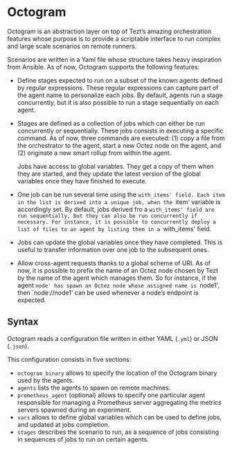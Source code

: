 # Octogram

Octogram is an abstraction layer on top of Tezt’s amazing orchestration
features whose purpose is to provide a scriptable interface to run complex and
large scale scenarios on remote runners.

Scenarios are written in a Yaml file whose structure takes heavy inspiration
from Ansible. As of now, Octogram supports the following features:

  - Define stages expected to run on a subset of the known agents defined by
    regular expressions. These regular expressions can capture part of the
    agent name to personalize each jobs. By default, agents run a stage
    concurrently, but it is also possible to run a stage sequentially on each
    agent.

  - Stages are defined as a collection of jobs which can either be run
    concurrently or sequentially. These jobs consists in executing a specific
    command. As of now, three commands are executed: (1) copy a file from the
    orchestrator to the agent, start a new Octez node on the agent, and (2)
    originate a new smart rollup from within the agent.

    Jobs have access to global variables. They get a copy of them when they are
    started, and they update the latest version of the global variables once
    they have finished to execute.

  - One job can be run several time using the `with_items' field. Each item in
    the list is derived into a unique job, when the `item' variable is
    accordingly set. By default, jobs derived fro a `with_items' field are run
    sequentially, but they can also be run concurrently if necessary. For
    instance, it is possible to concurrently deploy a list of files to an agent
    by listing them in a `with_items' field.

  - Jobs can update the global variables once they have completed. This is
    useful to transfer information over one job to the subsequent ones.

  - Allow cross-agent requests thanks to a global scheme of URI. As of now, it
    is possible to prefix the name of an Octez node chosen by Tezt by the name
    of the agent which manages them. So for instance, if the agent `node' has
    spawn an Octez node whose assigned name is `node1', then `node://node1' can
    be used whenever a node’s endpoint is expected.

## Syntax

Octogram reads a configuration file written in either YAML (`.yml`) or JSON
(`.json`).

This configuration consists in five sections:

- `octogram_binary` allows to specify the location of the Octogram binary used
  by the agents.
- `agents` lists the agents to spawn on remote machines.
- `prometheus_agent` (optional) allows to specify one particular agent
  responsible for managing a Prometheus server aggregating the metrics servers
  spawned during an experiment.
- `vars` allows to define global variables which can be used to define jobs,
  and updated at jobs completion.
- `stages` describes the scenario to run, as a sequence of jobs consisting
  in sequences of jobs to run on certain agents.
